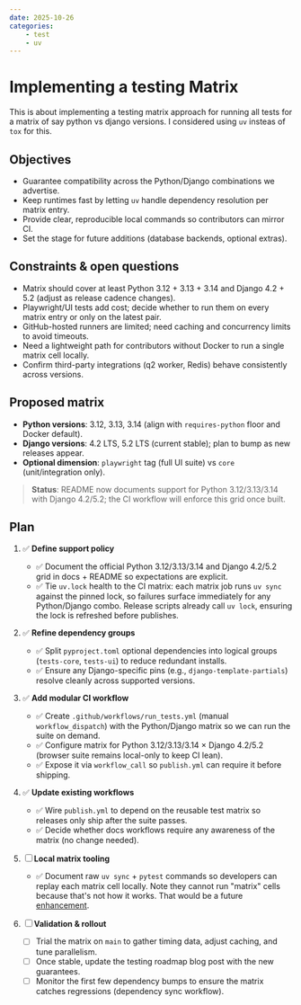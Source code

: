 ```yaml
---
date: 2025-10-26
categories:
    - test
    - uv
---
```

# Implementing a testing Matrix

This is about implementing a testing matrix approach for running all tests for a matrix of say python vs django versions. I considered using `uv` insteas of `tox` for this.
<!-- more -->

## Objectives

- Guarantee compatibility across the Python/Django combinations we advertise.
- Keep runtimes fast by letting `uv` handle dependency resolution per matrix entry.
- Provide clear, reproducible local commands so contributors can mirror CI.
- Set the stage for future additions (database backends, optional extras).

## Constraints & open questions

- Matrix should cover at least Python 3.12 + 3.13 + 3.14 and Django 4.2 + 5.2 (adjust as release cadence changes).
- Playwright/UI tests add cost; decide whether to run them on every matrix entry or only on the latest pair.
- GitHub-hosted runners are limited; need caching and concurrency limits to avoid timeouts.
- Need a lightweight path for contributors without Docker to run a single matrix cell locally.
- Confirm third-party integrations (q2 worker, Redis) behave consistently across versions.

## Proposed matrix

- **Python versions**: 3.12, 3.13, 3.14 (align with `requires-python` floor and Docker default).
- **Django versions**: 4.2 LTS, 5.2 LTS (current stable); plan to bump as new releases appear.
- **Optional dimension**: `playwright` tag (full UI suite) vs `core` (unit/integration only).

> **Status**: README now documents support for Python 3.12/3.13/3.14 with Django 4.2/5.2; the CI workflow will enforce this grid once built.

## Plan

1. ✅ **Define support policy**
    - ✅ Document the official Python 3.12/3.13/3.14 and Django 4.2/5.2 grid in docs + README so expectations are explicit.
    - ✅ Tie `uv.lock` health to the CI matrix: each matrix job runs `uv sync` against the pinned lock, so failures surface immediately for any Python/Django combo. Release scripts already call `uv lock`, ensuring the lock is refreshed before publishes.

2. ✅ **Refine dependency groups**
    - ✅ Split `pyproject.toml` optional dependencies into logical groups (`tests-core`, `tests-ui`) to reduce redundant installs.
    - ✅ Ensure any Django-specific pins (e.g., `django-template-partials`) resolve cleanly across supported versions.

3. ✅ **Add modular CI workflow**
    - ✅ Create `.github/workflows/run_tests.yml` (manual `workflow_dispatch`) with the Python/Django matrix so we can run the suite on demand.
    - ✅ Configure matrix for Python 3.12/3.13/3.14 × Django 4.2/5.2 (browser suite remains local-only to keep CI lean).
    - ✅ Expose it via `workflow_call` so `publish.yml` can require it before shipping.

4. ✅ **Update existing workflows**
    - ✅ Wire `publish.yml` to depend on the reusable test matrix so releases only ship after the suite passes.
    - ✅ Decide whether docs workflows require any awareness of the matrix (no change needed).

5. ☐ **Local matrix tooling**
    - ✅ Document raw `uv sync` + `pytest` commands so developers can replay each matrix cell locally. Note they cannot run "matrix" cells because that's not how it works. That would be a future [enhancement](../../reference/enhancements.md).

6. ☐ **Validation & rollout**
    - ☐ Trial the matrix on `main` to gather timing data, adjust caching, and tune parallelism.
    - ☐ Once stable, update the testing roadmap blog post with the new guarantees.
    - ☐ Monitor the first few dependency bumps to ensure the matrix catches regressions (dependency sync workflow).
